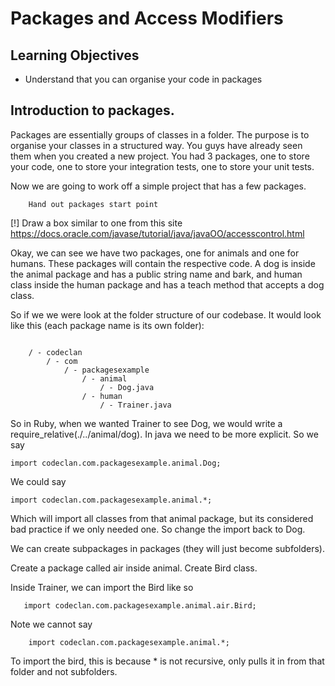 # Packages and Access Modifiers

## Learning Objectives

- Understand that you can organise your code in packages

## Introduction to packages.

Packages are essentially groups of classes in a folder. The purpose is to organise your classes in a structured way. You guys have already seen them when you created a new project. You had 3 packages, one to store your code, one to store your integration tests, one to store your unit tests.

Now we are going to work off a simple project that has a few packages.

```
    Hand out packages start point
```

[!] Draw a box similar to one from this site https://docs.oracle.com/javase/tutorial/java/javaOO/accesscontrol.html

Okay, we can see we have two packages, one for animals and one for humans. These packages will contain the respective code. A dog is inside the animal package and has a public string name and bark, and human class inside the human package and has a teach method that accepts a dog class.

So if we we were look at the folder structure of our codebase. It would look like this (each package name is its own folder):

```

    / - codeclan
        / - com
            / - packagesexample
                / - animal
                    / - Dog.java
                / - human
                    / - Trainer.java
```

So in Ruby, when we wanted Trainer to see Dog, we would write a require_relative(./../animal/dog). In java we need to be more explicit. So we say

```
import codeclan.com.packagesexample.animal.Dog;
```

We could say

```
import codeclan.com.packagesexample.animal.*;
```

Which will import all classes from that animal package, but its considered bad practice if we only needed one. So change the import back to Dog.

We can create subpackages in packages (they will just become subfolders).

Create a package called air inside animal. Create Bird class.

Inside Trainer, we can import the Bird like so

```
   import codeclan.com.packagesexample.animal.air.Bird;
```

Note we cannot say

```
    import codeclan.com.packagesexample.animal.*;     
```

To import the bird, this is because * is not recursive, only pulls it in from that folder and not subfolders.
